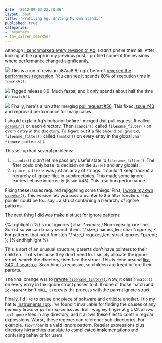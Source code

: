 ```yaml
---
date: '2012-09-03 23:38:06'
layout: post
title: 'Profiling Ag. Writing My Own Scandir'
published: true
categories:
- Computers
- the_silver_searcher
---
```


Although [I benchmarked every revision of Ag](/2012/08/25/the-silver-searcher-benchmarking-revisions/), I didn't profile them all. After looking at the graph in my previous post, I profiled some of the revisions where performance changed significantly.


[![](/images/ag_profile_a87aa8f822d9029243423ef0725ec03ca347141b.png)](/images/ag_profile_a87aa8f822d9029243423ef0725ec03ca347141b.png)
This is a run of revision a87aa8f8; right before I [reverted the performance regression](https://github.com/ggreer/the_silver_searcher/commit/e344ca087099431c1bcf733b3ae28316f6932683). You can see it spends 80% of execution time in `fnmatch()`.


[![](/images/ag_profile_0.9.png)](/images/ag_profile_0.9.png)
Tagged release 0.9. Much faster, and it only spends about half the time in `fnmatch()`.


[![](/images/ag_profile_ag_scandir.png)](/images/ag_profile_ag_scandir.png)
Finally, here's a run after merging [pull request #56](https://github.com/ggreer/the_silver_searcher/pull/56). This fixed [issue #43](https://github.com/ggreer/the_silver_searcher/issues/43) and improved performance for many cases.


I should explain Ag's behavior before I merged that pull request. It called [`scandir()`](https://developer.apple.com/library/mac/documentation/Darwin/Reference/ManPages/man3/scandir.3.html) on each directory. Then `scandir()` called `filename_filter()` on every entry in the directory. To figure out if a file should be ignored, `filename_filter()` called `fnmatch()` on every entry in the global `char *ignore_patterns[]`.

This set-up had several problems:

1. `scandir()` didn't let me pass any useful state to `filename_filter()`. The filter could only base its decision on the `dirent` and any globals.
1. `ignore_patterns` was just an array of strings. It couldn't keep track of a hierarchy of ignore files in subdirectories. This made some ignore entries behave incorrectly (issue #43). This also hurt performance.

Fixing these issues required rejiggering some things. First, [I wrote my own `scandir()`](https://github.com/ggreer/the_silver_searcher/blob/3deff34b45fa7e41bb9d7219029d8126c201bda5/src/scandir.c#L7). This version lets you pass a pointer to the filter function. This pointer could be to... say... a struct containing a hierarchy of ignore patterns. 

The next thing I did was make [a struct for ignore patterns](https://github.com/ggreer/the_silver_searcher/blob/3deff34b45fa7e41bb9d7219029d8126c201bda5/src/ignore.h#L11):

{% highlight c %}
struct ignores {
    char **names; /* Non-regex ignore lines. Sorted so we can binary search them. */
    size_t names_len;
    char **regexes; /* For patterns that need fnmatch */
    size_t regexes_len;
    struct ignores *parent;
};
{% endhighlight %}

This is sort of an unusual structure; parents don't have pointers to their children. That's because they don't need to. I simply allocate the ignore struct, search the directory, then free the struct. This is done around [line 340 of search.c](https://github.com/ggreer/the_silver_searcher/blob/3deff34b45fa7e41bb9d7219029d8126c201bda5/src/search.c#L341). Searching is recursive, so children are freed before their parents.

The final change was to [rewrite `filename_filter()`](https://github.com/ggreer/the_silver_searcher/blob/3deff34b45fa7e41bb9d7219029d8126c201bda5/src/ignore.c#L204). Now, it calls `fnmatch()` on every entry in the ignore struct passed to it. If none of those match and `ig->parent` isn't `NULL`, it repeats the process with the parent ignore struct.



Finally, I'd like to praise one piece of software and criticize another. I tip my hat to [Instruments.app](http://developer.apple.com/documentation/DeveloperTools/Conceptual/InstrumentsUserGuide/Introduction/Introduction.html). I've found it invaluable for finding the causes of any memory leaks or performance issues. But I wag my finger at git. Git allows `.gitignore` files in any directory, and it allows these files to contain regular expressions. Worse, these regexes can reference sub-directories. For example, `foo/*/bar` is a valid ignore pattern. Regular expressions plus directory hierarchies translate to complicated implementations and confusing behavior for users.
